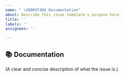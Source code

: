 ```yaml
---
name: " \U0001F4DA Documentation"
about: Describe this issue template's purpose here.
title: ''
labels: ''
assignees: ''

---
```


## 📚 Documentation

(A clear and concise description of what the issue is.)

